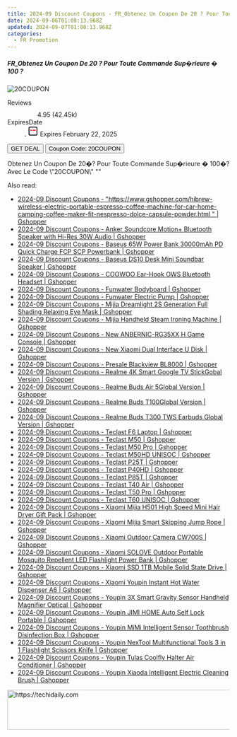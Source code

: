 ```yaml
---
title: 2024-09 Discount Coupons - FR_Obtenez Un Coupon De 20 ? Pour Toute Commande Sup�rieure � 100 ? | Relx FR
date: 2024-09-06T01:08:13.968Z
updated: 2024-09-07T01:08:13.968Z
categories:
  - FR Promotion
---
```



<div class="max-w-4xl mx-auto grid grid-cols-1 lg:max-w-5xl lg:gap-x-20 lg:grid-cols-2">
  <div class="relative p-3 col-start-1 row-start-1 flex flex-col-reverse rounded-lg bg-gradient-to-t from-black/75 via-black/0 sm:bg-none sm:row-start-2 sm:p-0 lg:row-start-1">
    <h5 class="mt-1 text-lg font-semibold text-white sm:text-slate-900 md:text-2xl dark:sm:text-white">FR_Obtenez Un Coupon De 20 ? Pour Toute Commande Sup�rieure � 100 ?</h5>
  </div>
  
  <div class="col-start-1 col-end-3 row-start-1 grid gap-4 sm:mb-6 sm:grid-cols-4 lg:col-start-2 lg:row-span-6 lg:row-end-6 lg:mb-0 lg:gap-6">
      <img src="&quot;&quot;" onClick="javascript:window.open(decodeURIComponent('%22https%3A%2F%2Fwww.shareasale.com%2Fu.cfm%3Fd%3D993074%26m%3D92020%26u%3D4338022%22'), '_blank');void(0);" alt="20COUPON" class="h-60 w-full rounded-lg object-cover sm:col-span-2 sm:h-52 lg:col-span-full" loading="lazy" />
    
  </div>
  <dl class="row-start-2 mt-4 flex items-center text-xs font-medium sm:row-start-3 sm:mt-1 md:mt-2.5 lg:row-start-2">
    <dt class="sr-only">Reviews</dt>
    <dd class="flex items-center text-indigo-600 dark:text-indigo-400">
      <svg width="24" height="24" fill="none" aria-hidden="true" class="mr-1 stroke-current dark:stroke-indigo-500">
        <path d="m12 5 2 5h5l-4 4 2.103 5L12 16l-5.103 3L9 14l-4-4h5l2-5Z" stroke-width="2" stroke-linecap="round" stroke-linejoin="round" />
      </svg>
      <span>4.95 <span class="font-normal text-slate-400">(42.45k)</span></span>
    </dd>
    <dt class="sr-only">ExpiresDate</dt>
    <dd class="flex items-center">
      <svg width="2" height="2" aria-hidden="true" fill="currentColor" class="mx-3 text-slate-300">
        <circle cx="1" cy="1" r="1" />
      </svg>
      <svg width="24" height="24" viewBox="0 0 24 24" fill="none" stroke="currentColor" stroke-width="2">
        <rect x="3" y="3" width="18" height="18" rx="2" fill="#fff" />
        <path d="M6 10L18 10" stroke="red" stroke-width="2" fill="none" />
        <path d="M10 6L10 18" stroke="#fff" stroke-width="2" fill="none" />
      </svg>
      Expires February 22, 2025    </dd>
  </dl>
  <div class="col-start-1 row-start-3 mt-4 self-center sm:col-start-2 sm:row-span-2 sm:row-start-2 sm:mt-0 lg:col-start-1 lg:row-start-3 lg:row-end-4 lg:mt-6">
    <button type="button" onClick="javascript:window.open(decodeURIComponent('%22https%3A%2F%2Fwww.shareasale.com%2Fu.cfm%3Fd%3D993074%26m%3D92020%26u%3D4338022%22'), '_blank');void(0);" class="rounded-lg bg-red-600 px-3 py-2 text-sm font-medium leading-6 text-white">GET DEAL</button>
    <button type="button" onClick="javascript:window.open(decodeURIComponent('%22https%3A%2F%2Fwww.shareasale.com%2Fu.cfm%3Fd%3D993074%26m%3D92020%26u%3D4338022%22'), '_blank');void(0);" class="border-dashed border-2 border-indigo-600 bg-green-100 text-sm leading-6 font-medium py-2 px-3 rounded-lg">Coupon Code: 20COUPON</button>
  </div>
  <p class="col-start-1 mt-4 text-sm leading-6 sm:col-span-2 lg:col-span-1 lg:row-start-4 lg:mt-6 dark:text-slate-400">
    Obtenez Un Coupon De 20�? Pour Toute Commande Sup�rieure � 100�? Avec Le Code \"20COUPON\" 
""  </p>
</div>
<span class="atpl-alsoreadstyle">Also read:</span>
<div><ul>
<li><a href="https://coupons.techidaily.com/coupon-1118688-share-97331-sale/"><u>2024-09 Discount Coupons - "https://www.gshopper.com/hibrew-wireless-electric-portable-espresso-coffee-machine-for-car-home-camping-coffee-maker-fit-nespresso-dolce-capsule-powder.html " | Gshopper</u></a></li>
<li><a href="https://coupons.techidaily.com/coupon-1118677-share-97331-sale/"><u>2024-09 Discount Coupons - Anker Soundcore Motion+ Bluetooth Speaker with Hi-Res 30W Audio | Gshopper</u></a></li>
<li><a href="https://coupons.techidaily.com/coupon-1118676-share-97331-sale/"><u>2024-09 Discount Coupons - Baseus 65W Power Bank 30000mAh PD Quick Charge FCP SCP Powerbank | Gshopper</u></a></li>
<li><a href="https://coupons.techidaily.com/coupon-1118678-share-97331-sale/"><u>2024-09 Discount Coupons - Baseus DS10 Desk Mini Soundbar Speaker | Gshopper</u></a></li>
<li><a href="https://coupons.techidaily.com/coupon-1118639-share-97331-sale/"><u>2024-09 Discount Coupons - COOWOO Ear-Hook OWS Bluetooth Headset | Gshopper</u></a></li>
<li><a href="https://coupons.techidaily.com/coupon-1118690-share-97331-sale/"><u>2024-09 Discount Coupons - Funwater Bodyboard | Gshopper</u></a></li>
<li><a href="https://coupons.techidaily.com/coupon-1118689-share-97331-sale/"><u>2024-09 Discount Coupons - Funwater Electric Pump | Gshopper</u></a></li>
<li><a href="https://coupons.techidaily.com/coupon-1118683-share-97331-sale/"><u>2024-09 Discount Coupons - Mijia Dreamlight 2S Generation Full Shading Relaxing Eye Mask | Gshopper</u></a></li>
<li><a href="https://coupons.techidaily.com/coupon-1118642-share-97331-sale/"><u>2024-09 Discount Coupons - Mijia Handheld Steam Ironing Machine | Gshopper</u></a></li>
<li><a href="https://coupons.techidaily.com/coupon-1118638-share-97331-sale/"><u>2024-09 Discount Coupons - New ANBERNIC-RG35XX H Game Console | Gshopper</u></a></li>
<li><a href="https://coupons.techidaily.com/coupon-1118679-share-97331-sale/"><u>2024-09 Discount Coupons - New Xiaomi Dual Interface U Disk | Gshopper</u></a></li>
<li><a href="https://coupons.techidaily.com/coupon-1118644-share-97331-sale/"><u>2024-09 Discount Coupons - Presale Blackview BL8000 | Gshopper</u></a></li>
<li><a href="https://coupons.techidaily.com/coupon-1118637-share-97331-sale/"><u>2024-09 Discount Coupons - Realme 4K Smart Google TV StickGobal Version | Gshopper</u></a></li>
<li><a href="https://coupons.techidaily.com/coupon-1118635-share-97331-sale/"><u>2024-09 Discount Coupons - Realme Buds Air 5Global Version | Gshopper</u></a></li>
<li><a href="https://coupons.techidaily.com/coupon-1118634-share-97331-sale/"><u>2024-09 Discount Coupons - Realme Buds T100Global Version | Gshopper</u></a></li>
<li><a href="https://coupons.techidaily.com/coupon-1118636-share-97331-sale/"><u>2024-09 Discount Coupons - Realme Buds T300 TWS Earbuds Global Version | Gshopper</u></a></li>
<li><a href="https://coupons.techidaily.com/coupon-1118656-share-97331-sale/"><u>2024-09 Discount Coupons - Teclast F6 Laptop | Gshopper</u></a></li>
<li><a href="https://coupons.techidaily.com/coupon-1118650-share-97331-sale/"><u>2024-09 Discount Coupons - Teclast M50 | Gshopper</u></a></li>
<li><a href="https://coupons.techidaily.com/coupon-1118652-share-97331-sale/"><u>2024-09 Discount Coupons - Teclast M50 Pro | Gshopper</u></a></li>
<li><a href="https://coupons.techidaily.com/coupon-1118655-share-97331-sale/"><u>2024-09 Discount Coupons - Teclast M50HD UNISOC | Gshopper</u></a></li>
<li><a href="https://coupons.techidaily.com/coupon-1118649-share-97331-sale/"><u>2024-09 Discount Coupons - Teclast P25T | Gshopper</u></a></li>
<li><a href="https://coupons.techidaily.com/coupon-1118647-share-97331-sale/"><u>2024-09 Discount Coupons - Teclast P40HD | Gshopper</u></a></li>
<li><a href="https://coupons.techidaily.com/coupon-1118654-share-97331-sale/"><u>2024-09 Discount Coupons - Teclast P85T | Gshopper</u></a></li>
<li><a href="https://coupons.techidaily.com/coupon-1118653-share-97331-sale/"><u>2024-09 Discount Coupons - Teclast T40 Air | Gshopper</u></a></li>
<li><a href="https://coupons.techidaily.com/coupon-1118648-share-97331-sale/"><u>2024-09 Discount Coupons - Teclast T50 Pro | Gshopper</u></a></li>
<li><a href="https://coupons.techidaily.com/coupon-1118651-share-97331-sale/"><u>2024-09 Discount Coupons - Teclast T60 UNISOC | Gshopper</u></a></li>
<li><a href="https://coupons.techidaily.com/coupon-1118646-share-97331-sale/"><u>2024-09 Discount Coupons - Xiaomi Mijia H501 High Speed Mini Hair Dryer Gift Pack | Gshopper</u></a></li>
<li><a href="https://coupons.techidaily.com/coupon-1118685-share-97331-sale/"><u>2024-09 Discount Coupons - Xiaomi Mijia Smart Skipping Jump Rope | Gshopper</u></a></li>
<li><a href="https://coupons.techidaily.com/coupon-1118645-share-97331-sale/"><u>2024-09 Discount Coupons - Xiaomi Outdoor Camera CW700S | Gshopper</u></a></li>
<li><a href="https://coupons.techidaily.com/coupon-1118681-share-97331-sale/"><u>2024-09 Discount Coupons - Xiaomi SOLOVE Outdoor Portable Mosquito Repellent LED Flashlight Power Bank | Gshopper</u></a></li>
<li><a href="https://coupons.techidaily.com/coupon-1118680-share-97331-sale/"><u>2024-09 Discount Coupons - Xiaomi SSD 1TB Mobile Solid State Drive | Gshopper</u></a></li>
<li><a href="https://coupons.techidaily.com/coupon-1118682-share-97331-sale/"><u>2024-09 Discount Coupons - Xiaomi Youpin Instant Hot Water Dispenser A6 | Gshopper</u></a></li>
<li><a href="https://coupons.techidaily.com/coupon-1118687-share-97331-sale/"><u>2024-09 Discount Coupons - Youpin 3X Smart Gravity Sensor Handheld Magnifier Optical | Gshopper</u></a></li>
<li><a href="https://coupons.techidaily.com/coupon-1118686-share-97331-sale/"><u>2024-09 Discount Coupons - Youpin JIMI HOME Auto Self Lock Portable | Gshopper</u></a></li>
<li><a href="https://coupons.techidaily.com/coupon-1118640-share-97331-sale/"><u>2024-09 Discount Coupons - Youpin MiMi Intelligent Sensor Toothbrush Disinfection Box | Gshopper</u></a></li>
<li><a href="https://coupons.techidaily.com/coupon-1118684-share-97331-sale/"><u>2024-09 Discount Coupons - Youpin NexTool Multifunctional Tools 3 in 1 Flashlight Scissors Knife | Gshopper</u></a></li>
<li><a href="https://coupons.techidaily.com/coupon-1118643-share-97331-sale/"><u>2024-09 Discount Coupons - Youpin Tulas Coolfly Halter Air Conditioner | Gshopper</u></a></li>
<li><a href="https://coupons.techidaily.com/coupon-1118641-share-97331-sale/"><u>2024-09 Discount Coupons - Youpin Xiaoda Intelligent Electric Cleaning Brush | Gshopper</u></a></li>
</ul></div>

<ins class="adsbygoogle"
      style="display:block"
      data-ad-client="ca-pub-7571918770474297"
      data-ad-slot="8358498916"
      data-ad-format="auto"
      data-full-width-responsive="true"></ins>
<!-- affiliate ads begin -->
<a href="https://unicoeye.pxf.io/c/5597632/2134234/18498" target="_top" id="2134234">
  <img src="//a.impactradius-go.com/display-ad/18498-2134234" border="0" alt="https://techidaily.com" width="728" height="90"/>
</a>
<img height="0" width="0" src="https://unicoeye.pxf.io/i/5597632/2134234/18498" style="position:absolute;visibility:hidden;" border="0" />
<!-- affiliate ads end -->